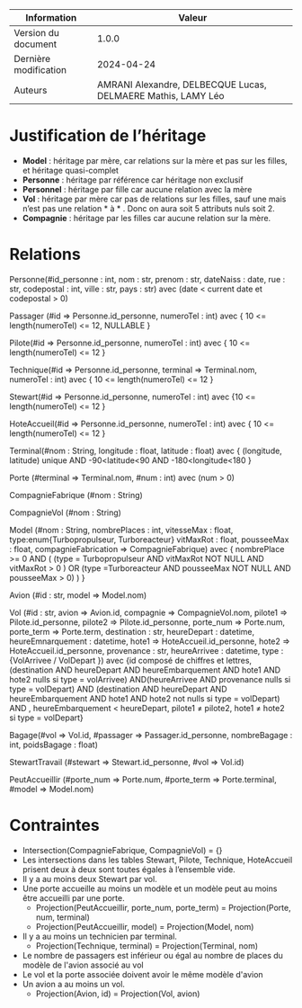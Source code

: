 | Information                   | Valeur                               |
| --                            | --                                   |
| Version du document           | 1.0.0                                |
| Dernière modification         | 2024-04-24                           |
| Auteurs | AMRANI Alexandre, DELBECQUE Lucas, DELMAERE Mathis, LAMY Léo |

# Justification de l’héritage

- **Model** : héritage par mère, car relations sur la mère et pas sur les filles, et héritage quasi-complet
- **Personne** : héritage par référence car héritage non exclusif 
- **Personnel** : héritage par fille car aucune relation avec la mère
- **Vol** : héritage par mère car pas de relations sur les filles, sauf une mais n’est pas une relation \* à \* . Donc on aura soit 5 attributs nuls soit 2.
- **Compagnie** : héritage par les filles car aucune relation sur la mère.

# Relations

Personne(#id_personne : int, nom : str, prenom : str, dateNaiss : date, rue : str, codepostal : int, ville : str, pays : str) avec (date < current date et codepostal > 0)

Passager (#id => Personne.id_personne, numeroTel : int) avec { 10 <= length(numeroTel) <= 12, NULLABLE }

Pilote(#id => Personne.id_personne, numeroTel : int) avec { 10 <= length(numeroTel) <= 12 }

Technique(#id => Personne.id_personne, terminal => Terminal.nom,  numeroTel : int) avec { 10 <= length(numeroTel) <= 12 }

Stewart(#id => Personne.id_personne, numeroTel : int)  avec {10 <= length(numeroTel) <= 12 }

HoteAccueil(#id => Personne.id_personne, numeroTel : int)  avec { 10 <= length(numeroTel) <= 12 }

Terminal(#nom : String, longitude : float, latitude : float) avec { (longitude, latitude) unique AND -90<latitude<90 AND -180<longitude<180 }

Porte (#terminal ⇒ Terminal.nom, #num : int) avec (num > 0)

CompagnieFabrique (#nom : String)

CompagnieVol (#nom : String)

Model (#nom : String, nombrePlaces : int, vitesseMax : float, type:enum{Turbopropulseur, Turboreacteur} vitMaxRot : float, pousseeMax : float, compagnieFabrication ⇒ CompagnieFabrique) avec { nombrePlace >= 0 AND ( (type = Turbopropulseur AND vitMaxRot NOT NULL AND vitMaxRot > 0 ) OR (type =Turboreacteur AND pousseeMax NOT NULL AND pousseeMax > 0) ) }

Avion (#id : str, model => Model.nom)

Vol (#id : str, avion => Avion.id, compagnie => CompagnieVol.nom, pilote1 => Pilote.id_personne, pilote2 => Pilote.id_personne, porte_num => Porte.num, porte_term => Porte.term, destination : str, heureDepart : datetime, heureEmnarquement : datetime, hote1 => HoteAccueil.id_personne, hote2 => HoteAccueil.id_personne, provenance : str, heureArrivee : datetime, type : {VolArrivee / VolDepart }) avec {id composé de chiffres et lettres, (destination AND  heureDepart AND heureEmbarquement AND hote1 AND hote2 nulls si type = volArrivee) AND(heureArrivee AND provenance nulls si type = volDepart) AND (destination AND  heureDepart AND heureEmbarquement AND hote1 AND hote2 not nulls si type = volDepart) AND , heureEmbarquement < heureDepart, pilote1 ≠ pilote2, hote1 ≠ hote2 si type = volDepart}

Bagage(#vol => Vol.id, #passager => Passager.id_personne, nombreBagage : int, poidsBagage : float)

StewartTravail (#stewart ⇒ Stewart.id_personne, #vol ⇒ Vol.id)

PeutAccueillir (#porte_num ⇒ Porte.num, #porte_term ⇒ Porte.terminal, #model ⇒ Model.nom)


# Contraintes

- Intersection(CompagnieFabrique, CompagnieVol) = {}
- Les intersections dans les tables Stewart, Pilote, Technique, HoteAccueil prisent deux à deux sont toutes égales à l’ensemble vide.
- Il y a au moins deux Stewart par vol.
- Une porte accueille au moins un modèle et un modèle peut au moins être accueilli par une porte.
	- Projection(PeutAccueillir, porte_num, porte_term) = Projection(Porte, num, terminal)
	- Projection(PeutAccueillir, model) = Projection(Model, nom)
- Il y a au moins un technicien par terminal.
	- Projection(Technique, terminal) = Projection(Terminal, nom)
- Le nombre de passagers est inférieur ou égal au nombre de places du modèle de l'avion associé au vol
- Le vol et la porte associée doivent avoir le même modèle d'avion
- Un avion a au moins un vol.
	- Projection(Avion, id) = Projection(Vol, avion)



